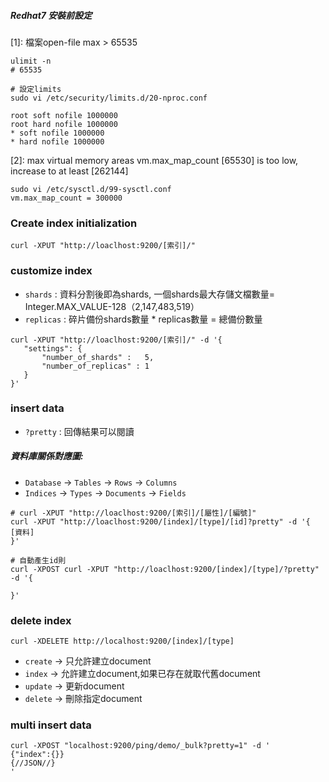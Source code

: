 
##### Redhat7 安裝前設定

[1]: 檔案open-file max > 65535
````
ulimit -n 
# 65535

# 設定limits
sudo vi /etc/security/limits.d/20-nproc.conf

root soft nofile 1000000
root hard nofile 1000000
* soft nofile 1000000
* hard nofile 1000000

````

[2]: max virtual memory areas vm.max_map_count [65530] is too low, increase to at least [262144]

````
sudo vi /etc/sysctl.d/99-sysctl.conf
vm.max_map_count = 300000
````

### Create index initialization

````
curl -XPUT "http://loaclhost:9200/[索引]/"
````

### customize index

* `shards` : 資料分割後即為shards, 一個shards最大存儲文檔數量= Integer.MAX_VALUE-128（2,147,483,519）
* `replicas` : 碎片備份shards數量 * replicas數量 = 總備份數量
````
curl -XPUT "http://loaclhost:9200/[索引]/" -d '{
   "settings": {
       "number_of_shards" :   5,
       "number_of_replicas" : 1
   }
}'
````

### insert data
* `?pretty` : 回傳結果可以閱讀

##### 資料庫關係對應圖:
* `Database` → `Tables` → `Rows` → `Columns`
* `Indices` → `Types` → `Documents` → `Fields`

````
# curl -XPUT "http://loaclhost:9200/[索引]/[屬性]/[編號]"
curl -XPUT "http://loaclhost:9200/[index]/[type]/[id]?pretty" -d '{
[資料]
}'

# 自動產生id則
curl -XPOST curl -XPUT "http://loaclhost:9200/[index]/[type]/?pretty" -d '{

}'

````
### delete index
````
curl -XDELETE http://localhost:9200/[index]/[type]
````
* `create` → 只允許建立document
* `index` → 允許建立document,如果已存在就取代舊document
* `update` → 更新document
* `delete` → 刪除指定document

### multi insert data 
````
curl -XPOST "localhost:9200/ping/demo/_bulk?pretty=1" -d '
{"index":{}}
{//JSON//}
'
````
